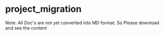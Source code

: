 # project_migration

Note: All Doc's are not yet converted into MD format. So Please download and see the content 

